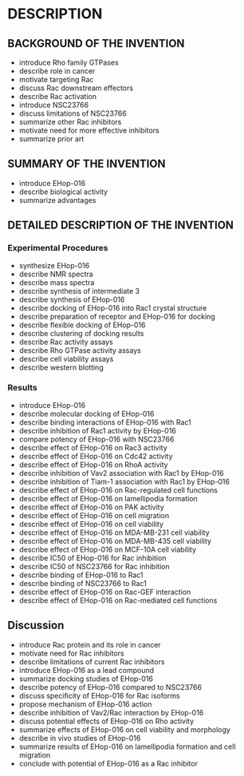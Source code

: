 # DESCRIPTION

## BACKGROUND OF THE INVENTION

- introduce Rho family GTPases
- describe role in cancer
- motivate targeting Rac
- discuss Rac downstream effectors
- describe Rac activation
- introduce NSC23766
- discuss limitations of NSC23766
- summarize other Rac inhibitors
- motivate need for more effective inhibitors
- summarize prior art

## SUMMARY OF THE INVENTION

- introduce EHop-016
- describe biological activity
- summarize advantages

## DETAILED DESCRIPTION OF THE INVENTION

### Experimental Procedures

- synthesize EHop-016
- describe NMR spectra
- describe mass spectra
- describe synthesis of intermediate 3
- describe synthesis of EHop-016
- describe docking of EHop-016 into Rac1 crystal structure
- describe preparation of receptor and EHop-016 for docking
- describe flexible docking of EHop-016
- describe clustering of docking results
- describe Rac activity assays
- describe Rho GTPase activity assays
- describe cell viability assays
- describe western blotting

### Results

- introduce EHop-016
- describe molecular docking of EHop-016
- describe binding interactions of EHop-016 with Rac1
- describe inhibition of Rac1 activity by EHop-016
- compare potency of EHop-016 with NSC23766
- describe effect of EHop-016 on Rac3 activity
- describe effect of EHop-016 on Cdc42 activity
- describe effect of EHop-016 on RhoA activity
- describe inhibition of Vav2 association with Rac1 by EHop-016
- describe inhibition of Tiam-1 association with Rac1 by EHop-016
- describe effect of EHop-016 on Rac-regulated cell functions
- describe effect of EHop-016 on lamellipodia formation
- describe effect of EHop-016 on PAK activity
- describe effect of EHop-016 on cell migration
- describe effect of EHop-016 on cell viability
- describe effect of EHop-016 on MDA-MB-231 cell viability
- describe effect of EHop-016 on MDA-MB-435 cell viability
- describe effect of EHop-016 on MCF-10A cell viability
- describe IC50 of EHop-016 for Rac inhibition
- describe IC50 of NSC23766 for Rac inhibition
- describe binding of EHop-016 to Rac1
- describe binding of NSC23766 to Rac1
- describe effect of EHop-016 on Rac-GEF interaction
- describe effect of EHop-016 on Rac-mediated cell functions

## Discussion

- introduce Rac protein and its role in cancer
- motivate need for Rac inhibitors
- describe limitations of current Rac inhibitors
- introduce EHop-016 as a lead compound
- summarize docking studies of EHop-016
- describe potency of EHop-016 compared to NSC23766
- discuss specificity of EHop-016 for Rac isoforms
- propose mechanism of EHop-016 action
- describe inhibition of Vav2/Rac interaction by EHop-016
- discuss potential effects of EHop-016 on Rho activity
- summarize effects of EHop-016 on cell viability and morphology
- describe in vivo studies of EHop-016
- summarize results of EHop-016 on lamellipodia formation and cell migration
- conclude with potential of EHop-016 as a Rac inhibitor

